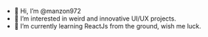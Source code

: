 - 👋 Hi, I’m @manzon972
- 👀 I’m interested in weird and innovative UI/UX projects.
- 🌱 I’m currently learning ReactJs from the ground, wish me luck.
